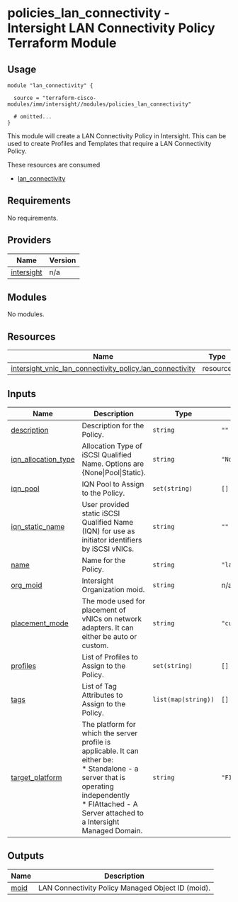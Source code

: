 # policies_lan_connectivity - Intersight LAN Connectivity Policy Terraform Module

## Usage

```hcl
module "lan_connectivity" {

  source = "terraform-cisco-modules/imm/intersight//modules/policies_lan_connectivity"

  # omitted...
}
```

This module will create a LAN Connectivity Policy in Intersight.  This can be used to create Profiles and Templates that require a LAN Connectivity Policy.  

These resources are consumed

* [lan_connectivity](https://registry.terraform.io/providers/CiscoDevNet/intersight/latest/docs/resources/vnic_lan_connectivity_policy)

<!-- BEGINNING OF PRE-COMMIT-TERRAFORM DOCS HOOK -->
## Requirements

No requirements.

## Providers

| Name | Version |
|------|---------|
| <a name="provider_intersight"></a> [intersight](#provider\_intersight) | n/a |

## Modules

No modules.

## Resources

| Name | Type |
|------|------|
| [intersight_vnic_lan_connectivity_policy.lan_connectivity](https://registry.terraform.io/providers/CiscoDevNet/intersight/latest/docs/resources/vnic_lan_connectivity_policy) | resource |

## Inputs

| Name | Description | Type | Default | Required |
|------|-------------|------|---------|:--------:|
| <a name="input_description"></a> [description](#input\_description) | Description for the Policy. | `string` | `""` | no |
| <a name="input_iqn_allocation_type"></a> [iqn\_allocation\_type](#input\_iqn\_allocation\_type) | Allocation Type of iSCSI Qualified Name.  Options are {None\|Pool\|Static}. | `string` | `"None"` | no |
| <a name="input_iqn_pool"></a> [iqn\_pool](#input\_iqn\_pool) | IQN Pool to Assign to the Policy. | `set(string)` | `[]` | no |
| <a name="input_iqn_static_name"></a> [iqn\_static\_name](#input\_iqn\_static\_name) | User provided static iSCSI Qualified Name (IQN) for use as initiator identifiers by iSCSI vNICs. | `string` | `""` | no |
| <a name="input_name"></a> [name](#input\_name) | Name for the Policy. | `string` | `"lan_connectivity"` | no |
| <a name="input_org_moid"></a> [org\_moid](#input\_org\_moid) | Intersight Organization moid. | `string` | n/a | yes |
| <a name="input_placement_mode"></a> [placement\_mode](#input\_placement\_mode) | The mode used for placement of vNICs on network adapters. It can either be auto or custom. | `string` | `"custom"` | no |
| <a name="input_profiles"></a> [profiles](#input\_profiles) | List of Profiles to Assign to the Policy. | `set(string)` | `[]` | no |
| <a name="input_tags"></a> [tags](#input\_tags) | List of Tag Attributes to Assign to the Policy. | `list(map(string))` | `[]` | no |
| <a name="input_target_platform"></a> [target\_platform](#input\_target\_platform) | The platform for which the server profile is applicable. It can either be:<br>* Standalone - a server that is operating independently<br>* FIAttached - A Server attached to a Intersight Managed Domain. | `string` | `"FIAttached"` | no |

## Outputs

| Name | Description |
|------|-------------|
| <a name="output_moid"></a> [moid](#output\_moid) | LAN Connectivity Policy Managed Object ID (moid). |
<!-- END OF PRE-COMMIT-TERRAFORM DOCS HOOK -->
